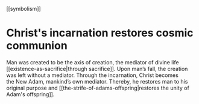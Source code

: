 [[symbolism]]

# Christ's incarnation restores cosmic communion

Man was created to be the axis of creation, the mediator of divine life [[existence-as-sacrifice|through sacrifice]]. Upon man’s fall, the creation was left without a mediator. Through the incarnation, Christ becomes the New Adam, mankind’s own mediator. Thereby, he restores man to his original purpose and [[the-strife-of-adams-offspring|restores the unity of Adam's offspring]].
